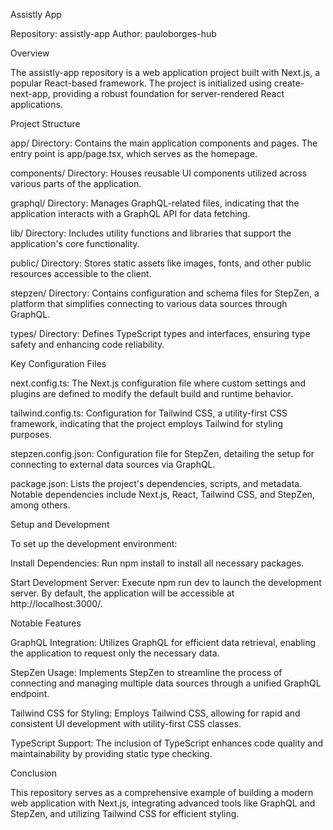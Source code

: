 Assistly App

Repository: assistly-app
Author: pauloborges-hub

Overview

The assistly-app repository is a web application project built with Next.js, a popular React-based framework. The project is initialized using create-next-app, providing a robust foundation for server-rendered React applications.

Project Structure

app/ Directory: Contains the main application components and pages. The entry point is app/page.tsx, which serves as the homepage.

components/ Directory: Houses reusable UI components utilized across various parts of the application.

graphql/ Directory: Manages GraphQL-related files, indicating that the application interacts with a GraphQL API for data fetching.

lib/ Directory: Includes utility functions and libraries that support the application's core functionality.

public/ Directory: Stores static assets like images, fonts, and other public resources accessible to the client.

stepzen/ Directory: Contains configuration and schema files for StepZen, a platform that simplifies connecting to various data sources through GraphQL.

types/ Directory: Defines TypeScript types and interfaces, ensuring type safety and enhancing code reliability.

Key Configuration Files

next.config.ts: The Next.js configuration file where custom settings and plugins are defined to modify the default build and runtime behavior.

tailwind.config.ts: Configuration for Tailwind CSS, a utility-first CSS framework, indicating that the project employs Tailwind for styling purposes.

stepzen.config.json: Configuration file for StepZen, detailing the setup for connecting to external data sources via GraphQL.

package.json: Lists the project's dependencies, scripts, and metadata. Notable dependencies include Next.js, React, Tailwind CSS, and StepZen, among others.

Setup and Development

To set up the development environment:

Install Dependencies: Run npm install to install all necessary packages.

Start Development Server: Execute npm run dev to launch the development server. By default, the application will be accessible at http://localhost:3000/.

Notable Features

GraphQL Integration: Utilizes GraphQL for efficient data retrieval, enabling the application to request only the necessary data.

StepZen Usage: Implements StepZen to streamline the process of connecting and managing multiple data sources through a unified GraphQL endpoint.

Tailwind CSS for Styling: Employs Tailwind CSS, allowing for rapid and consistent UI development with utility-first CSS classes.

TypeScript Support: The inclusion of TypeScript enhances code quality and maintainability by providing static type checking.

Conclusion

This repository serves as a comprehensive example of building a modern web application with Next.js, integrating advanced tools like GraphQL and StepZen, and utilizing Tailwind CSS for efficient styling.


